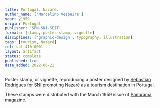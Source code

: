 ```yaml
---
title: Portugal. Nazaré.
author_name: ['Marcelino Vespeira']
year: y1959
origin: Portugal
publisher: 'SPN-SNI-SEIT'
formats: [stamp, poster-stamp, vignette]
disciplines: ['graphic-design', typography, illustration]
tags: [tourism, Nazaré]
ref: sol-410-0001
layout: artifact
status: complete
published: true
date_added: 2022-06-21
---
```

Poster stamp, or vignette, reproducing a poster designed by <a class="text cat-link author" href="/authors/Sebastião Rodrigues/">Sebastião Rodrigues</a> for <a class="text cat-link publisher" href="/publishers/SPN-SNI-SEIT/">SNI</a> promoting <a class="text cat-link tag" href="/tags/Nazaré/">Nazaré</a> as a tourism destination in Portugal.

These stamps were distributed with the March 1959 issue of <a class="text cat-link tag" href="/tags/Panorama/">Panorama</a> magazine.
